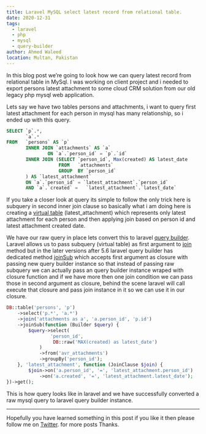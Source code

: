 ```yaml
---
title: Laravel MySQL select latest record from relational table.
date: 2020-12-31
tags: 
  - laravel
  - php
  - mysql
  - query-builder
author: Ahmed Waleed
location: Multan, Pakistan  
---
```


In this blog post we’re going to look how we can query latest record from relational table in MySql. I was working on client project and i needed to export persons latest attachment to some cloud CRM solution from our old legacy php mysql web application.

Lets say we have two tables persons and attachments, i want to query first latest attachment for each person in mysql has many relationship, so i ended up with this query.

```sql
SELECT `p`.*, 
       `a`.* 
FROM   `persons` AS `p` 
       INNER JOIN `attachments` AS `a` 
               ON `a`.`person_id` = `p`.`id` 
       INNER JOIN (SELECT `person_id`, Max(created) AS latest_date 
                   FROM   `attachments` 
                   GROUP  BY `person_id`
       ) AS `latest_attachment` 
       ON `a`.`person_id` = `latest_attachment`.`person_id` 
       AND `a`.`created` =   `latest_attachment`.`latest_date`
```

If you take a closer look at query its simple to follow the only trick here is subquery in second inner join clause so basically what i am doing here is creating a [virtual table](https://stackoverflow.com/questions/12794127/mysql-select-data-and-create-a-virtual-table/12794206) (latest_attachment) which represents only latest attachment for each person and then applying join based on person id and latest attachment created date.

We have our raw query in place lets convert this to laravel [query builder](https://laravel.com/docs/8.x/queries). Laravel allows us to pass subquery (virtual table) as first argument to [join](https://laravel.com/docs/8.x/queries#joins) method but in the later versions after 5.6 laravel query builder has dedicated method [joinSub](https://laravel.com/docs/8.x/queries#subquery-joins) which accepts first argument as closure with passing new query builder instance so that instead of passing raw subquery we can actually pass an query builder instance wraped with closure function and if we have more then one join condition we can pass those in second argument as closure, behind the scene laravel will call execute that closure and pass join instance in it so we can use it in our closure.

```php
DB::table('persons', 'p')
    ->select('p.*', 'a.*')
    ->join('attachments as a', 'a.person_id', 'p.id')
    ->joinSub(function (Builder $query) {
        $query->select(
                'person_id', 
                 DB::raw('MAX(created) as latest_date')
            )
            ->from('avr_attachments')
            ->groupBy('person_id');
    }, 'latest_attachment', function (JoinClause $join) {
        $join->on('a.person_id', '=', 'latest_attachment.person_id')
            ->on('a.created', '=', 'latest_attachment.latest_date');
})->get();
```

This is how query looks like in laravel and we have successfully converted a raw mysql query to laravel query builder instance.

---
Hopefully you have learned something in this post if you like it then please follow me on [Twitter](https://twitter.com/Ahmedwaleed11). for more posts Thanks.